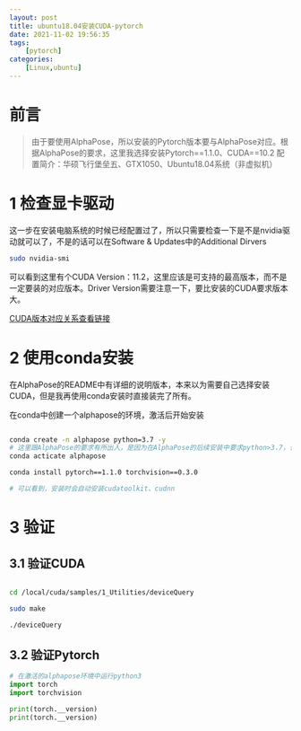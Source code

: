 ```yaml
---
layout: post
title: ubuntu18.04安装CUDA-pytorch
date: 2021-11-02 19:56:35
tags: 
    [pytorch] 
categories: 
    [Linux,ubuntu]
---
```


# 前言

> 由于要使用AlphaPose，所以安装的Pytorch版本要与AlphaPose对应。根据AlphaPose的要求，这里我选择安装Pytorch==1.1.0、CUDA==10.2
> 配置简介：华硕飞行堡垒五、GTX1050、Ubuntu18.04系统（非虚拟机）

# 1 检查显卡驱动

这一步在安装电脑系统的时候已经配置过了，所以只需要检查一下是不是nvidia驱动就可以了，不是的话可以在Software & Updates中的Additional Dirvers

```bash
sudo nvidia-smi
```

可以看到这里有个CUDA Version：11.2，这里应该是可支持的最高版本，而不是一定要装的对应版本。Driver Version需要注意一下，要比安装的CUDA要求版本大。

[CUDA版本对应关系查看链接](https://docs.nvidia.com/cuda/cuda-toolkit-release-notes/index.html)

# 2 使用conda安装

在AlphaPose的README中有详细的说明版本，本来以为需要自己选择安装CUDA，但是我再使用conda安装时直接装完了所有。

在conda中创建一个alphapose的环境，激活后开始安装
```bash

conda create -n alphapose python=3.7 -y
# 这里跟AlphaPose的要求有所出入，是因为在AlphaPose的后续安装中要求python>3.7，也可以选择python=3.6，后面需要的话再升级，我会在AlphaPose的安装中再说一下
conda acticate alphapose

conda install pytorch==1.1.0 torchvision==0.3.0

# 可以看到，安装时会自动安装cudatoolkit、cudnn
```

# 3 验证

## 3.1 验证CUDA

```bash

cd /local/cuda/samples/1_Utilities/deviceQuery

sudo make

./deviceQuery
```

## 3.2 验证Pytorch

```python
# 在激活的alphapose环境中运行python3
import torch
import torchvision

print(torch.__version)
print(torch.__version)

```


